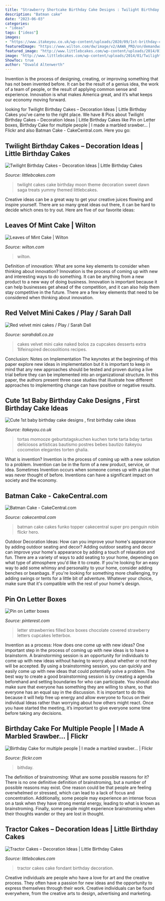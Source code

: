 ```yaml
---
title: "Strawberry Shortcake Birthday Cake Designs : Twilight Birthday Cakes – Decoration Ideas"
description: "Batman cake"
date: "2023-06-03"
categories:
- "ideas"
tags: ["ideas"]
images:
- "https://www.itakeyou.co.uk/wp-content/uploads/2020/09/1st-brithday-cake-1-531x1024.jpg"
featuredImage: "https://www.wilton.com/dw/image/v2/AAWA_PRD/on/demandware.static/-/Sites-wilton-project-master/default/dwecf86312/images/project/WLPROJ-9134/WiltonLeafHero.jpg?sw=1440&amp;sh=750&amp;sm=fit"
featured_image: "http://www.littlebcakes.com/wp-content/uploads/2014/01/Tractor-Cakes-Images.jpg"
image: "http://www.littlebcakes.com/wp-content/uploads/2014/01/Twilight-Cake.jpg"
ShowToc: true
author: "Oswald Altenwerth"
---
```



Invention is the process of designing, creating, or improving something that has not been invented before. It can be the result of a genius idea, the work of a team of people, or the result of applying common sense and experience. Innovation is what makes America great, and it’s what keeps our economy moving forward.

	

		
looking for Twilight Birthday Cakes – Decoration Ideas | Little Birthday Cakes you've came to the right place. We have 8 Pics about Twilight Birthday Cakes – Decoration Ideas | Little Birthday Cakes like Pin on Letter boxes, Birthday Cake for multiple people | I made a marbled srawber… | Flickr and also Batman Cake - CakeCentral.com. Here you go:
		
    
## Twilight Birthday Cakes – Decoration Ideas | Little Birthday Cakes

<img loading=lazy src="http://www.littlebcakes.com/wp-content/uploads/2014/01/Twilight-Cake.jpg" onerror="this.onerror=null;this.src='https://tse1.mm.bing.net/th?id=OIP.GLnlGku0do60_6WTJn9z1QHaKr&amp;pid=15.1';" alt="Twilight Birthday Cakes – Decoration Ideas | Little Birthday Cakes">

_Source: littlebcakes.com_

>twilight cakes cake birthday moon theme decoration sweet dawn saga treats yummy themed littlebcakes. 

	

Creative ideas can be a great way to get your creative juices flowing and inspire yourself. There are so many great ideas out there, it can be hard to decide which ones to try out. Here are five of our favorite ideas: 

    
## Leaves Of Mint Cake | Wilton

<img loading=lazy src="https://www.wilton.com/dw/image/v2/AAWA_PRD/on/demandware.static/-/Sites-wilton-project-master/default/dwecf86312/images/project/WLPROJ-9134/WiltonLeafHero.jpg?sw=1440&amp;sh=750&amp;sm=fit" onerror="this.onerror=null;this.src='https://tse4.mm.bing.net/th?id=OIP.PHOaLmEqfgm_Fz5i7_JxGQHaHa&amp;pid=15.1';" alt="Leaves of Mint Cake | Wilton">

_Source: wilton.com_

>wilton. 

	

Definition of innovation: What are some key elements to consider when thinking about innovation?
Innovation is the process of coming up with new and interesting ways to do something. It can be anything from a new product to a new way of doing business. Innovation is important because it can help businesses get ahead of the competition, and it can also help them stay competitive in the future.
There are a few key elements that need to be considered when thinking about innovation.

    
## Red Velvet Mini Cakes / Play / Sarah Dall

<img loading=lazy src="http://www.sarahdall.co.za/wordpress/wp-content/uploads/2015/01/red-velvet.jpg" onerror="this.onerror=null;this.src='https://tse2.mm.bing.net/th?id=OIP.aYPtaqhwEcSrTk4iGou_2gHaLH&amp;pid=15.1';" alt="Red velvet mini cakes / Play / Sarah Dall">

_Source: sarahdall.co.za_

>cakes velvet mini cake naked bolos za cupcakes desserts extra 1lifeinspired decosolitions recipes. 

	

Conclusion: Notes on Implementation
The keynotes at the beginning of this paper explore new ideas in implementation but it is important to keep in mind that any new approaches should be tested and proven during a live trial before they can be implemented into an organizational structure. In this paper, the authors present three case studies that illustrate how different approaches to implementing change can have positive or negative results.

    
## Cute 1st Baby Birthday Cake Designs , First Birthday Cake Ideas

<img loading=lazy src="https://www.itakeyou.co.uk/wp-content/uploads/2020/09/1st-brithday-cake-1-531x1024.jpg" onerror="this.onerror=null;this.src='https://tse1.mm.bing.net/th?id=OIP.-MzTfsRreLiPOizDBqnlYQHaOS&amp;pid=15.1';" alt="Cute 1st baby birthday cake designs , first birthday cake ideas">

_Source: itakeyou.co.uk_

>tortas momooze geburtstagskuchen kuchen torte tarta bday tartas deliciosos artísticas bautismo postres bebes bautizo itakeyou cocomelon elegantes torten ghalia. 

	

What is invention?
Invention is the process of coming up with a new solution to a problem. Invention can be in the form of a new product, service, or idea. Sometimes Invention occurs when someone comes up with a plan that was never thought of before. Inventions can have a significant impact on society and the economy.

    
## Batman Cake - CakeCentral.com

<img loading=lazy src="https://cdn001.cakecentral.com/gallery/2015/03/900_739703TRH7_batman-cake.jpg" onerror="this.onerror=null;this.src='https://tse1.mm.bing.net/th?id=OIP.u8rPeut1q-f2fGM0wltaEAHaF8&amp;pid=15.1';" alt="Batman Cake - CakeCentral.com">

_Source: cakecentral.com_

>batman cake cakes funko topper cakecentral super pro penguin robin flickr hero. 

	

Outdoor Decoration Ideas: How can you improve your home's appearance by adding outdoor seating and decor?
Adding outdoor seating and decor can improve your home's appearance by adding a touch of relaxation and fun. There are a variety of ways to add seating to your home, depending on what type of atmosphere you'd like it to create. If you're looking for an easy way to add some whimsy and personality to your home, consider adding benches or beanbags. If you're looking for something more challenging, try adding swings or tents for a little bit of adventure. Whatever your choice, make sure that it's compatible with the rest of your home's design.

    
## Pin On Letter Boxes

<img loading=lazy src="https://i.pinimg.com/736x/e8/74/09/e874095d4e874ab8d1662b4693bc98c0.jpg" onerror="this.onerror=null;this.src='https://tse4.mm.bing.net/th?id=OIP.vPSMR9IV9L7P_Tq5PL5a7gHaJ3&amp;pid=15.1';" alt="Pin on Letter boxes">

_Source: pinterest.com_

>letter strawberries filled box boxes chocolate covered strawberry letters cupcakes letterbox. 

	

Invention as a process: How does one come up with new ideas?
One important step in the process of coming up with new ideas is to have a brainstorm. A brainstorming session is an opportunity for individuals to come up with new ideas without having to worry about whether or not they will be accepted. By using a brainstorming session, you can quickly and easily come up with new ideas that could potentially solve a problem. 
The best way to create a good brainstorming session is by creating a agenda beforehand and setting boundaries for who can participate. You should also make sure that everyone has something they are willing to share, so that everyone has an equal say in the discussion. It is important to do this because it will help free up energy and allow everyone to focus on their individual Ideas rather than worrying about how others might react. Once you have started the meeting, it’s important to give everyone some time before taking any decisions.

    
## Birthday Cake For Multiple People | I Made A Marbled Srawber… | Flickr

<img loading=lazy src="http://farm2.staticflickr.com/1023/799585172_aa40a7819d_z.jpg" onerror="this.onerror=null;this.src='https://tse3.mm.bing.net/th?id=OIP.yFmbkebvOs0V-w6U8b-4hwHaFj&amp;pid=15.1';" alt="Birthday Cake for multiple people | I made a marbled srawber… | Flickr">

_Source: flickr.com_

>bithday. 

	

The definition of brainstroming: What are some possible reasons for it?
There is no one definitive definition of brainstroming, but a number of possible reasons may exist. One reason could be that people are feeling overwhelmed or stressed, which can lead to a lack of focus and concentration. Additionally, some people may experience an intense focus on a task when they have strong mental energy, leading to what is known as brainstroming. Finally, some people might experience brainstroming when their thoughts wander or they are lost in thought.

    
## Tractor Cakes – Decoration Ideas | Little Birthday Cakes

<img loading=lazy src="http://www.littlebcakes.com/wp-content/uploads/2014/01/Tractor-Cakes-Images.jpg" onerror="this.onerror=null;this.src='https://tse3.mm.bing.net/th?id=OIP.N6x7cSp71fQfJi-pAAxJTwHaFj&amp;pid=15.1';" alt="Tractor Cakes – Decoration Ideas | Little Birthday Cakes">

_Source: littlebcakes.com_

>tractor cakes cake fondant birthday decoration. 

	

Creative individuals are people who have a love for art and the creative process. They often have a passion for new ideas and the opportunity to express themselves through their work. Creative individuals can be found everywhere, from the creative arts to design, advertising and marketing.

